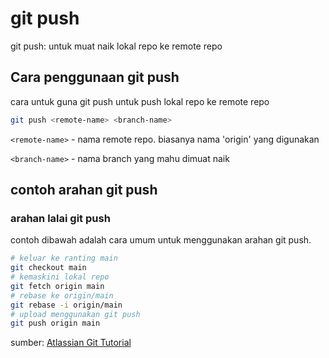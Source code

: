 # git push

git push: untuk muat naik lokal repo ke remote repo

## Cara penggunaan git push

cara untuk guna git push untuk push lokal repo ke remote repo

```bash
git push <remote-name> <branch-name>
```

`<remote-name>` - nama remote repo. biasanya nama 'origin' yang digunakan

`<branch-name>` - nama branch yang mahu dimuat naik

## contoh arahan git push

### arahan lalai git push

contoh dibawah adalah cara umum untuk menggunakan arahan git push.

```bash
# keluar ke ranting main
git checkout main
# kemaskini lokal repo
git fetch origin main
# rebase ke origin/main
git rebase -i origin/main
# upload menggunakan git push
git push origin main
```

sumber: [Atlassian Git Tutorial](https://www.atlassian.com/git/tutorials/syncing/git-push)

